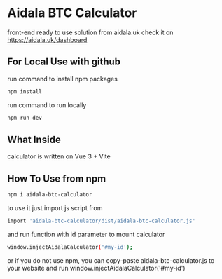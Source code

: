 # Aidala BTC Calculator

front-end ready to use solution from aidala.uk
check it on https://aidala.uk/dashboard


## For Local Use with github
run command to install npm packages
```bash
npm install
```

run command to run locally
```bash
npm run dev
```

## What Inside
calculator is written on Vue 3 + Vite

## How To Use from npm
```bash
npm i aidala-btc-calculator
```
to use it just import js script from

```bash
import 'aidala-btc-calculator/dist/aidala-btc-calculator.js'
```

and run function with id parameter to mount calculator

```bash
window.injectAidalaCalculator('#my-id');
```

or if you do not use npm, you can copy-paste aidala-btc-calculator.js to your website and run window.injectAidalaCalculator('#my-id')
